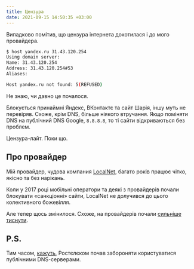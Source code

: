 ```yaml
---
title: Цензура
date: 2021-09-15 14:50:35 +03:00
---
```


Випадково помітив, що цензура інтернета докотилася і до мого провайдера.

```sh
$ host yandex.ru 31.43.120.254
Using domain server:
Name: 31.43.120.254
Address: 31.43.120.254#53
Aliases:

Host yandex.ru not found: 5(REFUSED)
```

Не знаю, чи давно це почалося.

Блокується принаймні Яндекс, ВКонтактє та сайт Шарія, іншу муть не перевіряв. Схоже, крім DNS, більше ніякого втручання. Якщо поміняти DNS на публічний DNS Google, `8.8.8.8`, то ті сайти відкриваються без проблем.

Цензура-лайт. Поки що.


Про провайдер
-------------

Мій провайдер, чудова компания [LocalNet][1], багато років працює чітко, якісно та без нарікань.

Коли у 2017 році мобільні оператори та деякі з провайдерів почали блокувати «санкціонні» сайти, LocalNet не долучився до цього колективного божевілля. 

Але тепер щось змінилося. Схоже, на провайдерів почали [сильніше тиснути][3].


P.S.
----

Тим часом, [кажуть][2], Ростєлєком почав забороняти користуватися публічними DNS-серверами.

[1]: https://lan.ua/
[2]: https://www.facebook.com/nightkiev/posts/1230688230691941
[3]: /2021/08/26/rnbo-facebook.html
